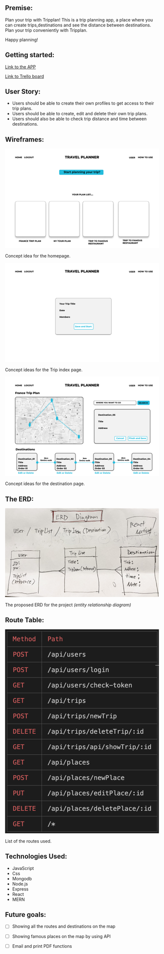 



## Premise: 

Plan your trip with Tripplan!
This is a trip planning app, a place where you can create trips,destinations and see the distance between destinations. Plan your trip conveniently with Tripplan.
 
Happy planning!


## Getting started:
[Link to the APP](https://tripplan-tiqk.onrender.com/)

[Link to Trello board](https://trello.com/b/5EkXJrqq/sei-59project-04)


## User Story:

- Users should be able to create their own profiles to get access to their trip plans.
- Users should be able to create, edit and delete their own trip plans.
- Users should also be able to check trip distance and time between destinations.


## Wireframes:
 
![Proposed Homepage](./img/HomePage.png)

Concept idea for the homepage.

![ProposedTripPage](./img/TripList.png)

Concept ideas for the Trip index page.

![Proposed Destination Page](./img/Destinations.png)

Concept ideas for the destination page.



## The ERD: 

![ERD](./img/turnaround.jpg)

The proposed ERD for the project *(entity relationship diagram)*


## Route Table:
![RouteTable](./img/routes.png)
 
List of the routes used.

## Technologies Used:
- JavaScript
- Css
- Mongodb
- Node.js
- Express
- React
- MERN


## Future goals:
- [ ] Showing all the routes and destinations on the map
- [ ] Showing famous places on the map by using API
- [ ] Email and print PDF functions


